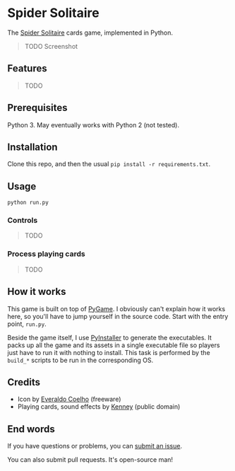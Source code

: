 # Spider Solitaire

The [Spider Solitaire](https://en.wikipedia.org/wiki/Spider_(solitaire)) cards game, implemented in Python.

> TODO Screenshot

## Features

> TODO

## Prerequisites

Python 3. May eventually works with Python 2 (not tested).

## Installation

Clone this repo, and then the usual `pip install -r requirements.txt`.

## Usage

```
python run.py
```

### Controls

> TODO

### Process playing cards

> TODO

## How it works

This game is built on top of [PyGame](http://www.pygame.org/hifi.html). I obviously can't explain how it
works here, so you'll have to jump yourself in the source code. Start with the entry point, `run.py`.

Beside the game itself, I use [PyInstaller](http://www.pyinstaller.org/) to generate the executables. It packs
up all the game and its assets in a single executable file so players just have to run it with nothing to install.
This task is performed by the `build_*` scripts to be run in the corresponding OS.

## Credits

  - Icon by [Everaldo Coelho](https://www.iconfinder.com/icons/4219/card_game_poker_icon) (freeware)
  - Playing cards, sound effects by [Kenney](http://kenney.nl/assets/boardgame-pack) (public domain)

## End words

If you have questions or problems, you can [submit an issue](https://github.com/EpocDotFr/spider-solitaire/issues).

You can also submit pull requests. It's open-source man!